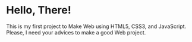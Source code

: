 <h1>Hello, There!</h1>
 This is my first project to Make Web using HTML5, CSS3, and JavaScript.
 Please, I need your advices to make a good Web project.
